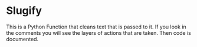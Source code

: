 # Slugify

This is a Python Function that cleans text that is passed to it. If you look in the comments you will see the layers of actions that are taken. Then code is documented.
